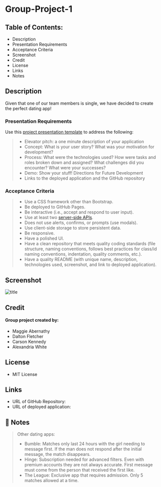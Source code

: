 # Group-Project-1
## Table of Contents:

* Description 
* Presentation Requirements
* Acceptance Criteria
* Screenshot
* Credit
* License
* Links
* Notes

## Description
Given that one of our team members is single, we have decided to create the perfect dating app! 

### Presentation Requirements

Use this [project presentation template](https://docs.google.com/presentation/d/10QaO9KH8HtUXj__81ve0SZcpO5DbMbqqQr4iPpbwKks/edit?usp=sharing) to address the following: 

> * Elevator pitch: a one minute description of your application
> * Concept: What is your user story? What was your motivation for development?
> * Process: What were the technologies used? How were tasks and roles broken down and assigned? What challenges did you encounter? What were your successes?
> * Demo: Show your stuff!
>  Directions for Future Development
> * Links to the deployed application and the GitHub repository

### Acceptance Criteria
>* Use a CSS framework other than Bootstrap.
> * Be deployed to GitHub Pages.
> * Be interactive (i.e., accept and respond to user input).
> * Use at least two [server-side APIs](https://coding-boot-camp.github.io/full-stack/apis/api-resources).
> * Does not use alerts, confirms, or prompts (use modals).
> * Use client-side storage to store persistent data.
> * Be responsive.
> * Have a polished UI.
> * Have a clean repository that meets quality coding standards (file structure, naming conventions, follows best practices for class/id naming conventions, indentation, quality comments, etc.).
> * Have a quality README (with unique name, description, technologies used, screenshot, and link to deployed application).

## Screenshot  
![title](./assets/)

## Credit
#### Group project created by:
* Maggie Abernathy
* Dalton Fletcher
* Carson Kennedy
* Alexandria White

## License
* MIT License

## Links
* URL of GitHub Repository: 
* URL of deployed application: 

## 📝 Notes
> Other dating apps:
> * Bumble: Matches only last 24 hours with the girl needing to message first. If the man does not respond after the initial message, the match disappears.
> * Hinge: Subscription needed for advanced filters. Even with premium accounts they are not always accurate. First message must come from the person that received the first like. 
> * The League: Exclusive app that requires admission. Only 5 matches allowed at a time.

